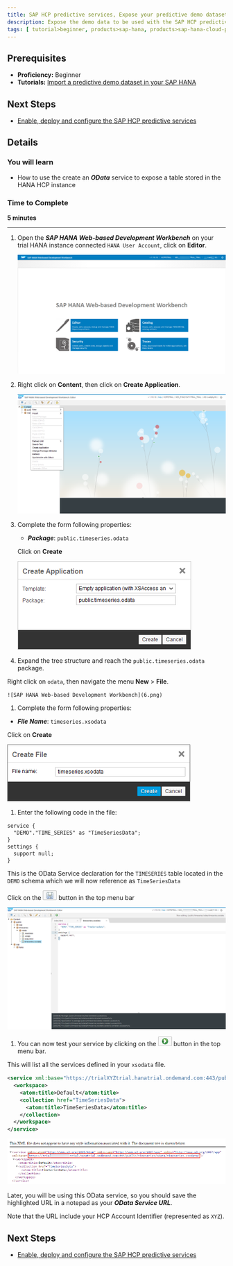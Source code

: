 ```yaml
---
title: SAP HCP predictive services, Expose your predictive demo dataset as an OData service
description: Expose the demo data to be used with the SAP HCP predictive services as an OData services
tags: [ tutorial>beginner, products>sap-hana, products>sap-hana-cloud-platform, topic>odata ]
---
```


## Prerequisites
  - **Proficiency:** Beginner
  - **Tutorials:** [Import a predictive demo dataset in your SAP HANA](http://go.sap.com/developer/tutorials/hcpps-hana-dataset-import.html)

## Next Steps
  - [Enable, deploy and configure the SAP HCP predictive services](http://go.sap.com/developer/tutorials/hcpps-ps-configure.html)

## Details
### You will learn
  - How to use the create an ***OData*** service to expose a table stored in the HANA HCP instance

### Time to Complete
  **5 minutes**

---

1. Open the ***SAP HANA Web-based Development Workbench*** on your trial HANA instance connected `HANA User Account`, click on **Editor**.

    ![SAP HANA Web-based Development Workbench](1.png)

1. Right click on **Content**, then click on **Create Application**.

    ![SAP HANA Web-based Development Workbench](2-1.png)

1. Complete the form following properties:

    - ***Package***: `public.timeseries.odata`

    Click on **Create**

    ![New Application](5.png)

1. Expand the tree structure and reach the `public.timeseries.odata` package.

  Right click on `odata`, then navigate the menu **New** > **File**.

    ![SAP HANA Web-based Development Workbench](6.png)

1. Complete the form following properties:

  - ***File Name***: `timeseries.xsodata`

  Click on **Create**

  ![New Package](7.png)

1. Enter the following code in the file:

  ```
  service {
    "DEMO"."TIME_SERIES" as "TimeSeriesData";
  }
  settings {
    support null;
  }
  ```

  This is the OData Service declaration for the `TIMESERIES` table located in the `DEMO` schema which we will now reference as `TimeSeriesData`

  Click on the ![save](0-save.png) button in the top menu bar

  ![XS OData](8.png)

1. You can now test your service by clicking on the ![run](0-run.png) button in the top menu bar.

  This will list all the services defined in your `xsodata` file.

  ```xml
  <service xml:base="https://trialXYZtrial.hanatrial.ondemand.com:443/public/timeseries/odata/timeseries.xsodata/">
    <workspace>
      <atom:title>Default</atom:title>
      <collection href="TimeSeriesData">
        <atom:title>TimeSeriesData</atom:title>
      </collection>
    </workspace>
  </service>
  ```

  ![OData Service List](9.png)

  Later, you will be using this OData service, so you should save the highlighted URL in a notepad as your ***OData Service URL***.

  Note that the URL include your HCP Account Identifier (represented as `XYZ`).

## Next Steps
  - [Enable, deploy and configure the SAP HCP predictive services](http://go.sap.com/developer/tutorials/hcpps-ps-configure.html)
